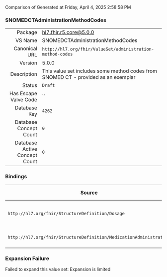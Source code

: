 Comparison of 
Generated at Friday, April 4, 2025 2:58:58 PM

### SNOMEDCTAdministrationMethodCodes

|      |     |
| ---: | --- |
| Package | hl7.fhir.r5.core@5.0.0 |
| VS Name | SNOMEDCTAdministrationMethodCodes |
| Canonical URL | `http://hl7.org/fhir/ValueSet/administration-method-codes` |
| Version | 5.0.0 |
| Description | This value set includes some method codes from SNOMED CT - provided as an exemplar |
| Status | `Draft` |
| Has Escape Valve Code | `` |
| Database Key | `4262` |
| Database Concept Count | `0` |
| Database Active Concept Count | `0` |
### Bindings

| Source | Element | Binding | Strength | Element Short |
| ------ | ------- | ------- | -------- | ------------- |
| `http://hl7.org/fhir/StructureDefinition/Dosage` | `Dosage.method` | `http://hl7.org/fhir/ValueSet/administration-method-codes` | `Example` | Technique for administering medication |
| `http://hl7.org/fhir/StructureDefinition/MedicationAdministration` | `MedicationAdministration.dosage.method` | `http://hl7.org/fhir/ValueSet/administration-method-codes` | `Example` | How drug was administered |

### Expansion Failure

Failed to expand this value set: Expansion is limited
